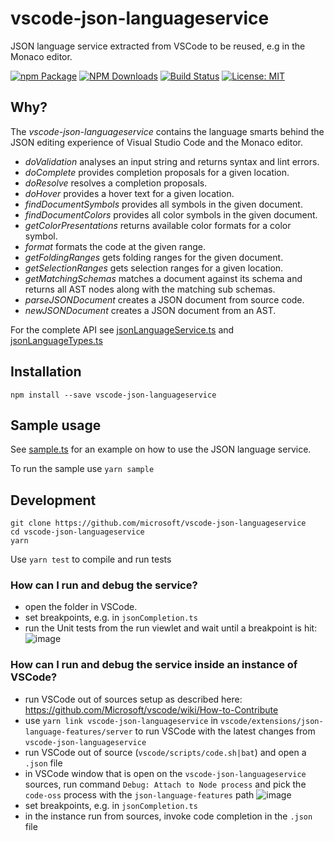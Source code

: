 # vscode-json-languageservice

JSON language service extracted from VSCode to be reused, e.g in the Monaco
editor.

[![npm Package](https://img.shields.io/npm/v/vscode-json-languageservice.svg?style=flat-square)](https://www.npmjs.org/package/vscode-json-languageservice)
[![NPM Downloads](https://img.shields.io/npm/dm/vscode-json-languageservice.svg)](https://npmjs.org/package/vscode-json-languageservice)
[![Build Status](https://github.com/microsoft/vscode-json-languageservice/actions/workflows/node.js.yml/badge.svg)](https://github.com/microsoft/vscode-json-languageservice/actions)
[![License: MIT](https://img.shields.io/badge/License-MIT-yellow.svg)](https://opensource.org/licenses/MIT)

## Why?

The _vscode-json-languageservice_ contains the language smarts behind the JSON
editing experience of Visual Studio Code and the Monaco editor.

-   _doValidation_ analyses an input string and returns syntax and lint errors.
-   _doComplete_ provides completion proposals for a given location.
-   _doResolve_ resolves a completion proposals.
-   _doHover_ provides a hover text for a given location.
-   _findDocumentSymbols_ provides all symbols in the given document.
-   _findDocumentColors_ provides all color symbols in the given document.
-   _getColorPresentations_ returns available color formats for a color symbol.
-   _format_ formats the code at the given range.
-   _getFoldingRanges_ gets folding ranges for the given document.
-   _getSelectionRanges_ gets selection ranges for a given location.
-   _getMatchingSchemas_ matches a document against its schema and returns all
    AST nodes along with the matching sub schemas.
-   _parseJSONDocument_ creates a JSON document from source code.
-   _newJSONDocument_ creates a JSON document from an AST.

For the complete API see [jsonLanguageService.ts](./src/jsonLanguageService.ts)
and [jsonLanguageTypes.ts](./src/jsonLanguageTypes.ts)

## Installation

    npm install --save vscode-json-languageservice

## Sample usage

See [sample.ts](./src/example/sample.ts) for an example on how to use the JSON
language service.

To run the sample use `yarn sample`

## Development

    git clone https://github.com/microsoft/vscode-json-languageservice
    cd vscode-json-languageservice
    yarn

Use `yarn test` to compile and run tests

### How can I run and debug the service?

-   open the folder in VSCode.
-   set breakpoints, e.g. in `jsonCompletion.ts`
-   run the Unit tests from the run viewlet and wait until a breakpoint is hit:
    ![image](https://user-images.githubusercontent.com/6461412/94239202-bdad4e80-ff11-11ea-99c3-cb9dbeb1c0b2.png)

### How can I run and debug the service inside an instance of VSCode?

-   run VSCode out of sources setup as described here:
    https://github.com/Microsoft/vscode/wiki/How-to-Contribute
-   use `yarn link vscode-json-languageservice` in
    `vscode/extensions/json-language-features/server` to run VSCode with the
    latest changes from `vscode-json-languageservice`
-   run VSCode out of source (`vscode/scripts/code.sh|bat`) and open a `.json`
    file
-   in VSCode window that is open on the `vscode-json-languageservice` sources,
    run command `Debug: Attach to Node process` and pick the `code-oss` process
    with the `json-language-features` path
    ![image](https://user-images.githubusercontent.com/6461412/94242925-061b3b00-ff17-11ea-8c17-8da15268f1a1.png)
-   set breakpoints, e.g. in `jsonCompletion.ts`
-   in the instance run from sources, invoke code completion in the `.json` file
